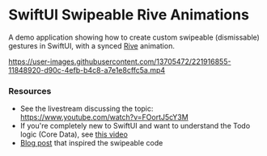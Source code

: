# SwiftUI Swipeable Rive Animations

A demo application showing how to create custom swipeable (dismissable) gestures in SwiftUI, with a synced [Rive](https://rive.app) animation.

https://user-images.githubusercontent.com/13705472/221916855-11848920-d90c-4efb-b4c8-a7e1e8cffc5a.mp4

### Resources

- See the livestream discussing the topic: https://www.youtube.com/watch?v=FOortJ5cY3M
- If you're completely new to SwiftUI and want to understand the Todo logic (Core Data), see [this video](https://www.youtube.com/watch?v=OgYluh5sYBA)
- [Blog post]( https://prafullkumar77.medium.com/swiftui-how-to-make-custom-swipe-able-cell-727a27abdddd) that inspired the swipeable code
